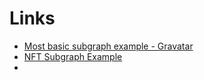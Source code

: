 # Links

- [Most basic subgraph example - Gravatar](https://github.com/graphprotocol/graph-tooling/tree/main/examples/ethereum-basic-event-handlers)
- [NFT Subgraph Example](https://github.com/dabit3/custom-nft-subgraph-workshop)
- 
